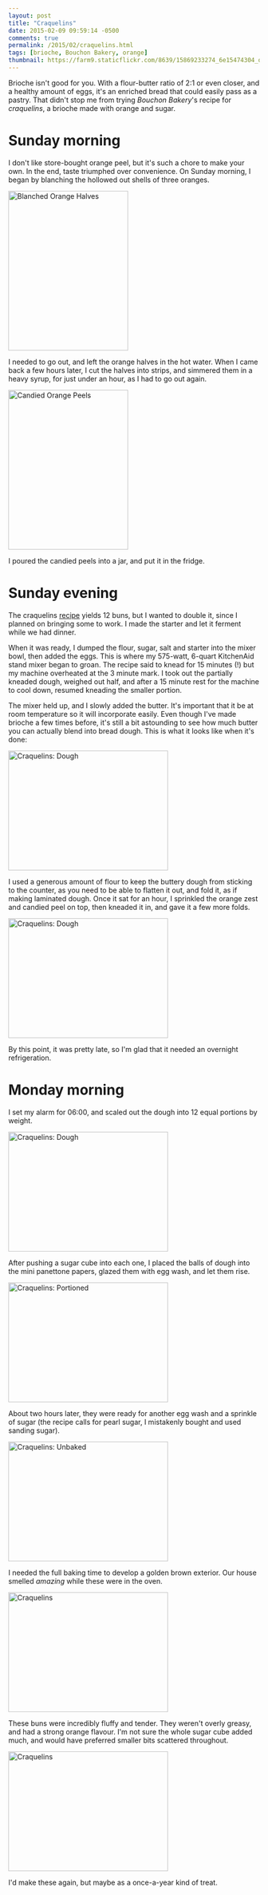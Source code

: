 ```yaml
---
layout: post
title: "Craquelins"
date: 2015-02-09 09:59:14 -0500
comments: true
permalink: /2015/02/craquelins.html
tags: [brioche, Bouchon Bakery, orange]
thumbnail: https://farm9.staticflickr.com/8639/15869233274_6e15474304_q.jpg
---
```


Brioche isn't good for you. With a flour-butter ratio of 2:1 or even
closer, and a healthy amount of eggs, it's an enriched bread that could 
easily pass as a pastry. That didn't stop me from trying *Bouchon
Bakery*'s recipe for _craquelins_, a brioche made with orange and
sugar.

# Sunday morning

I don't like store-bought orange peel, but it's such a chore to make
your own. In the end, taste triumphed over convenience. On Sunday
morning, I began by blanching the hollowed out shells of three oranges.

<a href="https://www.flickr.com/photos/gnuf/16472614501" title="Blanched
Orange Halves by Eric Fung, on Flickr"><img
src="https://farm8.staticflickr.com/7340/16472614501_05fccb9bed_n.jpg"
width="240" height="320" alt="Blanched Orange Halves"></a>

I needed to go out, and left the orange halves in the hot water. When I
came back a few hours later, I cut the halves into strips, and simmered
them in a heavy syrup, for just under an hour, as I had to go out again.

<a href="https://www.flickr.com/photos/gnuf/16476082271" title="Candied
Orange Peels by Eric Fung, on Flickr"><img
src="https://farm8.staticflickr.com/7363/16476082271_a0463c7577_n.jpg"
width="240" height="320" alt="Candied Orange Peels"></a>

I poured the candied peels into a jar, and put it in the fridge.

# Sunday evening

The craquelins [recipe](http://www.frenchtarte.com/2015/02/craquelins-belgian-brioche-treat-from.html)
yields 12 buns, but I wanted to double it, since I planned on bringing
some to work. I made the starter and let it ferment while we had dinner.

When it was ready, I dumped the flour, sugar, salt and starter into the
mixer bowl, then added the eggs. This is where my 575-watt, 6-quart
KitchenAid stand mixer began to groan. The recipe said to knead for 15
minutes (!) but my machine overheated at the 3 minute mark. I took out
the partially kneaded dough, weighed out half, and after a 15 minute
rest for the machine to cool down, resumed kneading the smaller portion.

The mixer held up, and I slowly added the butter. It's important that it
be at room temperature so it will incorporate easily. Even though I've
made brioche a few times before, it's still a bit astounding to see how
much butter you can actually blend into bread dough. This is what it
looks like when it's done:

<a href="https://www.flickr.com/photos/gnuf/16479109375"
title="Craquelins: Dough by Eric Fung, on Flickr"><img
src="https://farm8.staticflickr.com/7378/16479109375_043ff243b5_n.jpg"
width="320" height="240" alt="Craquelins: Dough"></a>

I used a generous amount of flour to keep the buttery dough from
sticking to the counter, as you need to be able to flatten it out, and
fold it, as if making laminated dough. Once it sat for an hour, I
sprinkled the orange zest and candied peel on top, then kneaded it in,
and gave it a few more folds.

<a href="https://www.flickr.com/photos/gnuf/16481816065"
title="Craquelins: Dough by Eric Fung, on Flickr"><img
src="https://farm9.staticflickr.com/8636/16481816065_ee82377a50_n.jpg"
width="320" height="240" alt="Craquelins: Dough"></a>

By this point, it was pretty late, so I'm glad that it needed an
overnight refrigeration.

# Monday morning

I set my alarm for 06:00, and scaled out the dough into 12 equal
portions by weight.

<a href="https://www.flickr.com/photos/gnuf/16294163928"
title="Craquelins: Dough by Eric Fung, on Flickr"><img
src="https://farm8.staticflickr.com/7395/16294163928_d497d6f7de_n.jpg"
width="320" height="240" alt="Craquelins: Dough"></a>

After pushing a sugar cube into each one, I placed the balls of dough 
into the mini panettone papers, glazed them with egg wash, and let them rise.

<a href="https://www.flickr.com/photos/gnuf/16295612089"
title="Craquelins: Portioned by Eric Fung, on Flickr"><img
src="https://farm8.staticflickr.com/7300/16295612089_143f527d87_n.jpg"
width="320" height="240" alt="Craquelins: Portioned"></a>

About two hours later, they were ready for another egg wash and a
sprinkle of sugar (the recipe calls for pearl sugar, I mistakenly bought
and used sanding sugar).

<a href="https://www.flickr.com/photos/gnuf/16294980468"
title="Craquelins: Unbaked by Eric Fung, on Flickr"><img
src="https://farm9.staticflickr.com/8674/16294980468_be628f701f_n.jpg"
width="320" height="240" alt="Craquelins: Unbaked"></a>

I needed the full baking time to develop a golden brown exterior. Our
house smelled *amazing* while these were in the oven.

<a href="https://www.flickr.com/photos/gnuf/16295250128"
title="Craquelins by Eric Fung, on Flickr"><img
src="https://farm8.staticflickr.com/7458/16295250128_acd7233bf1_n.jpg"
width="320" height="240" alt="Craquelins"></a>

These buns were incredibly fluffy and tender. They weren't overly
greasy, and had a strong orange flavour. I'm not sure the whole sugar cube
added much, and would have preferred smaller bits scattered throughout.

<a href="https://www.flickr.com/photos/gnuf/15869233274"
title="Craquelins by Eric Fung, on Flickr"><img
src="https://farm9.staticflickr.com/8639/15869233274_6e15474304_n.jpg"
width="320" height="240" alt="Craquelins"></a>

I'd make these again, but maybe as a once-a-year kind of treat.
